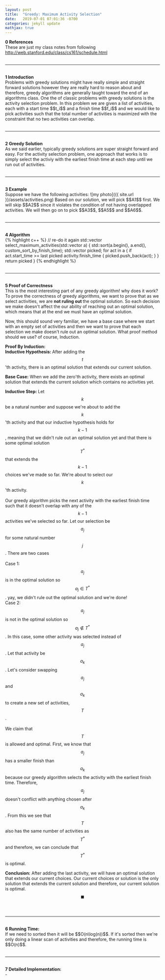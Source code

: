 ```yaml
---
layout: post
title:  "Greedy: Maximum Activity Selection"
date:   2019-07-01 07:01:36 -0700
categories: jekyll update
mathjax: true
---
```

<b>0 References</b><br>
These are just my class notes from following http://web.stanford.edu/class/cs161/schedule.html
<br>
<br>
<hr>
<!------------------------------------------------------------------------------------>
<br>
<b>1 Introduction</b><br>
Problems with greedy solutions might have really simple and straight forward solutions however they are really hard to reason about and therefore, greedy algorithms are generally taught toward the end of an algorithms class. One the of classic problems with greedy solutions is the activity selection problem. In this problem we are given a list of activities, each with a start time $$t_i$$ and a finish time $$f_i$$ and we would like to pick activities such that the total number of activities is maximized with the constraint that no two activities can overlap.
<br>
<br>
<hr>
<!------------------------------------------------------------------------------------>
<br>
<b>2 Greedy Solution</b><br>
As we said earlier, typically greedy solutions are super straight forward and easy. For the activity selection problem, one approach that works is to simply select the activiy with the earliest finish time at each step until we run out of activities.
<br>
<br>
<hr>
<!------------------------------------------------------------------------------------>
<br>
<b>3 Example</b><br>
Suppose we have the following activities:
![my photo]({{ site.url }}/assets/activities.png)
Based on our solution, we will pick $$A1$$ first. We will skip $$A2$$ since it violates the condition of not having overlapped activities. We will then go on to pick $$A3$$, $$A5$$ and $$A6$$.
<br>
<br>
<hr>
<!------------------------------------------------------------------------------------>
<br>
<b>4 Algorithm</b>
<br>
{% highlight c++ %}
// re-do it again
std::vector<activity> select_maximum_activities(std::vector<activity> a) {
	std::sort(a.begin(), a.end(), custom_sort_by_finish_time);
	std::vector<activity> picked;
	for act in a {
		if act.start_time >= last picked activity.finish_time {
			picked.push_back(act);
		}
	}
	return picked
}
{% endhighlight %}
<br>
<br>
<hr>
<!------------------------------------------------------------------------------------>
<br>
<b>5 Proof of Correctness</b><br>
This is the most interesting part of any greedy algorithm! why does it work? To prove the correctness of greedy algorithms, we want to prove that as we select activities, we are <b> not ruling out </b> the optimal solution. So each decision we make doesn't affect the our ability of reaching out an optimal solution, which means that at the end we must have an optimal solution.
<br>

Now, this should sound very familiar, we have a base case where we start with an empty set of activities and then we want to prove that each selection we make doesn't rule out an optimal solution. What proof method should we use? of course, Induction.
<br>

<b>Proof By Induction:</b><br>
<b>Inductive Hypothesis: </b> After adding the $$t$$'th activity, there is an optimal solution that extends our current solution.
<br>
 
<b>Base Case:</b> When we add the zero'th activity, there exists an optimal solution that extends the current solution which contains no activities yet.
<br>

<b>Inductive Step:</b>
Let $$k$$ be a natural number and suppose we're about to add the $$k$$'th activity and that our inductive hypothesis holds for $$k-1$$, meaning that we didn't rule out an optimal solution yet and that there is some optimal solution $$T^*$$ that extends the $$k-1$$ choices we've made so far. We're about to select our $$k$$'th activity. 
<br><br>
Our greedy algorithm picks the next activity with the earliest finish time such that it doesn't overlap with any of the $$k-1$$ activities we've selected so far. Let our selection be $$a_j$$ for some natural number $$j$$. There are two cases <br><br>
Case 1: $$a_j$$ is in the optimal solution so $$a_j \in T^*$$. yay, we didn't rule out the optimal solution and we're done! <br>
Case 2: $$a_j$$ is not in the optimal solution so $$a_j \not\in T^*$$. In this case, some other activity was selected instead of $$a_j$$. Let that activity be $$a_k$$. Let's consider swapping $$a_j$$ and $$a_k$$ to create a new set of activities, $$T$$.
<br><br>
We claim that $$T$$ is allowed and optimal. First, we know that $$a_j$$ has a smaller finish than $$a_k$$ because our greedy algorithm selects the activity with the earliest finish time. Therefore, $$a_j$$ doesn't conflict with anything chosen after $$a_k$$. From this we see that $$T$$ also has the same number of activities as $$T^*$$ and therefore, we can conclude that $$T^*$$ is optimal.

<b>Conclusion:</b>
After adding the last activity, we will have an optimal solution that extends our current choices. Our current choices or solution is the only solution that extends the current solution and therefore, our current solution is optimal. $$\blacksquare$$
<br>
<br>
<hr>
<!------------------------------------------------------------------------------------>
<br>
<b>6 Running Time:</b> <br>
If we need to sorted then it will be $$O(n\log(n))$$. If it's sorted then we're only doing a linear scan of activities and therefore, the running time is $$O(n)$$. 
<br>
<br>
<!------------------------------------------------------------------------------------>
<hr>
<br>
<b>7 Detailed Implementation:</b> <br>
-
<br>
<br>




